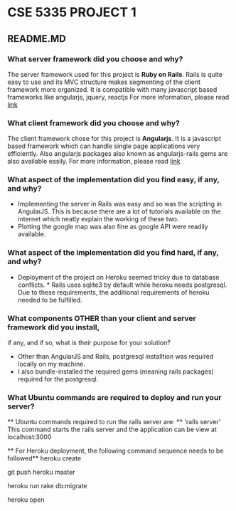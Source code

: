 CSE 5335 PROJECT 1
==================

README.MD
---------

### What server framework did you choose and why?

The server framework used for this project is **Ruby on Rails**. Rails is quite easy to use and its MVC structure makes segmenting of the client framework more organized. It is compatible with many javascript based frameworks like angularjs, jquery, reactjs
For more information, please read [link](http://rubyonrails.org/)

### What client framework did you choose and why?

The client framework chose for this project is **Angularjs**. It is a javascript based framework which can handle single page applications very efficiently. 
Also angularjs packages also known as angularjs-rails gems are also available easily.
For more information, please read [link](https://angularjs.org/)

### What aspect of the implementation did you find easy, if any, and why?

* Implementing the server in Rails was easy and so was the scripting in AngularJS. This is because there are a lot of tutorials available on the internet which neatly explain the working of these two. 
* Plotting the google map was also fine as google API were readily available.

### What aspect of the implementation did you find hard, if any, and why?

* Deployment of the project on Heroku seemed tricky due to database conflicts. * Rails uses sqlite3 by default while heroku needs postgresql. Due to these requirements, the additional requirements of heroku needed to be fulfilled.

### What components OTHER than your client and server framework did you install,
if any, and if so, what is their purpose for your solution?

* Other than AngularJS and Rails, postgresql installtion was required locally on my machine. 
* I also bundle-installed the required gems (meaning rails packages) required for the postgresql. 


### What Ubuntu commands are required to deploy and run your server? 

** Ubuntu commands required to run the rails server are: **
'rails server'
This command starts the rails server and the application can be view at localhost:3000

** For Heroku deployment, the following command sequence needs to be followed**
heroku create

git push heroku master

heroku run rake db:migrate

heroku open




